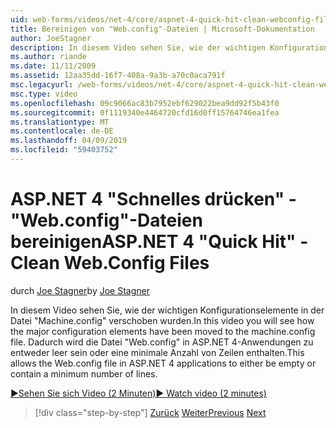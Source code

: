 ```yaml
---
uid: web-forms/videos/net-4/core/aspnet-4-quick-hit-clean-webconfig-files
title: Bereinigen von "Web.config"-Dateien | Microsoft-Dokumentation
author: JoeStagner
description: In diesem Video sehen Sie, wie der wichtigen Konfigurationselemente in der Datei "Machine.config" verschoben wurden. Dadurch wird die Datei "Web.config" in ASP.NET 4-Anwendung...
ms.author: riande
ms.date: 11/11/2009
ms.assetid: 12aa35dd-16f7-408a-9a3b-a70c0aca791f
msc.legacyurl: /web-forms/videos/net-4/core/aspnet-4-quick-hit-clean-webconfig-files
msc.type: video
ms.openlocfilehash: 09c9066ac83b7952ebf629022bea9dd92f5b43f0
ms.sourcegitcommit: 0f1119340e4464720cfd16d0ff15764746ea1fea
ms.translationtype: MT
ms.contentlocale: de-DE
ms.lasthandoff: 04/09/2019
ms.locfileid: "59403752"
---
```

# <a name="aspnet-4-quick-hit---clean-webconfig-files"></a><span data-ttu-id="baf71-104">ASP.NET 4 "Schnelles drücken" - "Web.config"-Dateien bereinigen</span><span class="sxs-lookup"><span data-stu-id="baf71-104">ASP.NET 4 "Quick Hit" - Clean Web.Config Files</span></span>

<span data-ttu-id="baf71-105">durch [Joe Stagner](https://github.com/JoeStagner)</span><span class="sxs-lookup"><span data-stu-id="baf71-105">by [Joe Stagner](https://github.com/JoeStagner)</span></span>

<span data-ttu-id="baf71-106">In diesem Video sehen Sie, wie der wichtigen Konfigurationselemente in der Datei "Machine.config" verschoben wurden.</span><span class="sxs-lookup"><span data-stu-id="baf71-106">In this video you will see how the major configuration elements have been moved to the machine.config file.</span></span> <span data-ttu-id="baf71-107">Dadurch wird die Datei "Web.config" in ASP.NET 4-Anwendungen zu entweder leer sein oder eine minimale Anzahl von Zeilen enthalten.</span><span class="sxs-lookup"><span data-stu-id="baf71-107">This allows the Web.config file in ASP.NET 4 applications to either be empty or contain a minimum number of lines.</span></span>

[<span data-ttu-id="baf71-108">&#9654;Sehen Sie sich Video (2 Minuten)</span><span class="sxs-lookup"><span data-stu-id="baf71-108">&#9654; Watch video (2 minutes)</span></span>](https://channel9.msdn.com/Blogs/ASP-NET-Site-Videos/aspnet-4-quick-hit-clean-webconfig-files)

> [!div class="step-by-step"]
> <span data-ttu-id="baf71-109">[Zurück](aspnet-4-quick-hit-auto-start.md)
> [Weiter](aspnet-4-quick-hit-predictable-client-ids.md)</span><span class="sxs-lookup"><span data-stu-id="baf71-109">[Previous](aspnet-4-quick-hit-auto-start.md)
[Next](aspnet-4-quick-hit-predictable-client-ids.md)</span></span>
